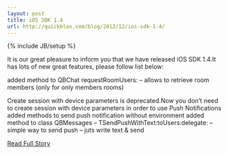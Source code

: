 ```yaml
---
layout: post
title: iOS SDK 1.4
url: http://quickblox.com/blog/2012/12/ios-sdk-1-4/
---
```

{% include JB/setup %}<p>It is our great pleasure to inform you that we have released iOS SDK 1.4.It has lots of new great features, please follow list below:
 
 added method to QBChat requestRoomUsers: – allows to retrieve room members (only for only members rooms)
 
 Create session with device parameters is deprecated.Now you don’t need to create session with device parameters in order to use Push Notifications
 added methods to send push notification without environment
 added method to class QBMessages – TSendPushWithText:toUsers:delegate: – simple way to send push – juts write text & send</p>
<p><a href="http://quickblox.com/blog/2012/12/ios-sdk-1-4/">Read Full Story</a></p>
